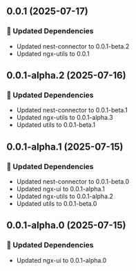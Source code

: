 ## 0.0.1 (2025-07-17)

### 🧱 Updated Dependencies

- Updated nest-connector to 0.0.1-beta.2
- Updated ngx-utils to 0.0.1

## 0.0.1-alpha.2 (2025-07-16)

### 🧱 Updated Dependencies

- Updated nest-connector to 0.0.1-beta.1
- Updated ngx-utils to 0.0.1-alpha.3
- Updated utils to 0.0.1-beta.1

## 0.0.1-alpha.1 (2025-07-15)

### 🧱 Updated Dependencies

- Updated nest-connector to 0.0.1-beta.0
- Updated ngx-ui to 0.0.1-alpha.1
- Updated ngx-utils to 0.0.1-alpha.2
- Updated utils to 0.0.1-beta.0

## 0.0.1-alpha.0 (2025-07-15)

### 🧱 Updated Dependencies

- Updated ngx-ui to 0.0.1-alpha.0
